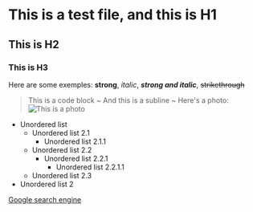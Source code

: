 # This is a test file, and this is H1
## This is H2
### This is H3
Here are some exemples: **strong**, *italic*, ***strong and italic***, ~~strikethrough~~
> This is a code block
~ And this is a subline ~
Here's a photo: ![This is a photo](https://thearchyhelios.com/images/INF404/logo-markdown.png)

- Unordered list
  - Unordered list 2.1
    - Unordered list 2.1.1
  - Unordered list 2.2
    - Unordered list 2.2.1
      - Unordered list 2.2.1.1
  - Unordered list 2.3
- Unordered list 2

[Google search engine](https://www.google.com)
